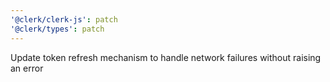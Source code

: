 ```yaml
---
'@clerk/clerk-js': patch
'@clerk/types': patch
---
```


Update token refresh mechanism to handle network failures without raising an error
